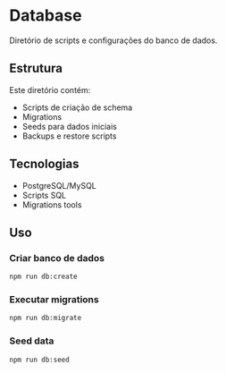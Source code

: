 # Database

Diretório de scripts e configurações do banco de dados.

## Estrutura

Este diretório contém:
- Scripts de criação de schema
- Migrations
- Seeds para dados iniciais
- Backups e restore scripts

## Tecnologias

- PostgreSQL/MySQL
- Scripts SQL
- Migrations tools

## Uso

### Criar banco de dados
```bash
npm run db:create
```

### Executar migrations
```bash
npm run db:migrate
```

### Seed data
```bash
npm run db:seed
```
